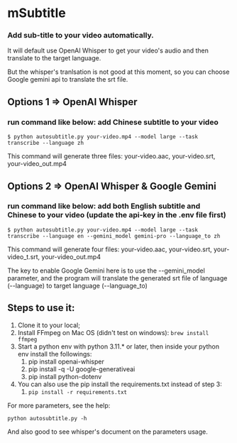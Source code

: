 # mSubtitle

### Add sub-title to your video automatically.

It will default use OpenAI Whisper to get your video's audio and then translate to the target language.

But the whisper's tranlsation is not good at this moment, so you can choose Google gemini api to translate the srt file.

## Options 1 => OpenAI Whisper

### run command like below: add Chinese subtitle to your video

`$ python autosubtitle.py your-video.mp4 --model large --task transcribe --language zh`

This command will generate three files: your-video.aac, your-video.srt, your-video_out.mp4

## Options 2 => OpenAI Whisper & Google Gemini

### run command like below: add both English subtitle and Chinese to your video (update the api-key in the .env file first)

`$ python autosubtitle.py your-video.mp4 --model large --task transcribe --language en --gemini_model gemini-pro --language_to zh`

This command will generate four files: your-video.aac, your-video.srt, your-video_t.srt, your-video_out.mp4

The key to enable Google Gemini here is to use the --gemini_model parameter, and the program will translate the generated srt file of language (--language) to target language (--language_to)

## Steps to use it:

1. Clone it to your local;
2. Install FFmpeg on Mac OS (didn't test on windows): `brew install ffmpeg`
3. Start a python env with python 3.11.\* or later, then inside your python env install the followings:
   1. pip install openai-whisper
   2. pip install -q -U google-generativeai
   3. pip install python-dotenv
4. You can also use the pip install the requirements.txt instead of step 3:
   1. `pip install -r requirements.txt`

For more parameters, see the help:

`python autosubtitle.py -h`

And also good to see whisper's document on the parameters usage.
